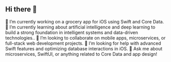 ## Hi there 👋

🔭 I’m currently working on a grocery app for iOS using Swift and Core Data.
🌱 I’m currently learning about artificial intelligence and deep learning to build a strong foundation in intelligent systems and data-driven technologies..
👯 I’m looking to collaborate on mobile apps, microservices, or full-stack web development projects.
🤔 I’m looking for help with advanced Swift features and optimizing database interactions in iOS.
💬 Ask me about microservices, SwiftUI, or anything related to Core Data and app design!


<!--
**HamedHaghani/HamedHaghani** is a ✨ _special_ ✨ repository because its `README.md` (this file) appears on your GitHub profile.

Here are some ideas to get you started:

- 🔭 I’m currently working on ...
- 🌱 I’m currently learning ...
- 👯 I’m looking to collaborate on ...
- 🤔 I’m looking for help with ...
- 💬 Ask me about ...
- 📫 How to reach me: ...
- 😄 Pronouns: ...
- ⚡ Fun fact: ...
-->
